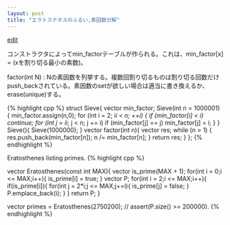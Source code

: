 ```yaml
---
layout: post
title: "エラトステネスのふるい,素因数分解"
---
```

[edit](https://github.com/harufujimoto/harufujimoto.github.io/edit/master/_posts/math/2020-08-30-sieve.md)

コンストラクタによってmin_factorテーブルが作られる。これは、min_factor[x] = (xを割り切る最小の素数)。

factor(int N) : Nの素因数を列挙する。複数回割り切るものは割り切る回数だけpush_backされている。素因数のsetが欲しい場合は適当に書き換えるか、erase(unique)する。


{% highlight cpp %}
struct Sieve{
  vector<int> min_factor;
  Sieve(int n = 1000001)
  {
    min_factor.assign(n,0);
    for (int i = 2; i*i < n; ++i) {
      if (min_factor[i] < i) continue;
      for (int j = i*i; j < n; j += i)
        if (min_factor[j] == j) min_factor[j] = i;
    }
  }
  Sieve(){
    Sieve(1000000);
  }
  vector<int> factor(int n){
    vector<int> res;
    while (n > 1) {
      res.push_back(min_factor[n]);
      n /= min_factor[n];
    }
    return res;
  }
};
{% endhighlight %}

Eratosthenes listing primes.
{% highlight cpp %}

vector<int> Eratosthenes(const int MAX){
  vector<bool> is_prime(MAX + 1);
  for(int i = 0;i <= MAX;i++){
    is_prime[i] = true;
  }
  vector<int> P;
  for(int i = 2;i <= MAX;i++){
    if(is_prime[i]){
      for(int j = 2*i;j <= MAX;j+=i){
        is_prime[j] = false;
      }
      P.emplace_back(i);
    }
  }
  return P;
}

vector<int> primes = Eratosthenes(2750200); // assert(P.size() >= 200000).
{% endhighlight %}
